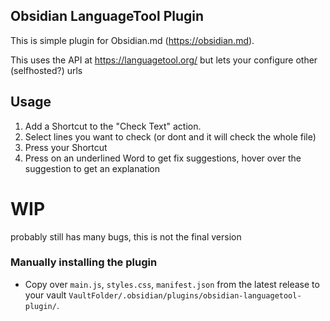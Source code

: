 ## Obsidian LanguageTool Plugin

This is simple plugin for Obsidian.md (https://obsidian.md).

This uses the API at https://languagetool.org/ but lets your configure other (selfhosted?) urls

## Usage

1. Add a Shortcut to the "Check Text" action.
2. Select lines you want to check (or dont and it will check the whole file)
3. Press your Shortcut
4. Press on an underlined Word to get fix suggestions, hover over the suggestion to get an explanation

# WIP
probably still has many bugs, this is not the final version

### Manually installing the plugin

- Copy over `main.js`, `styles.css`, `manifest.json` from the latest release to your vault `VaultFolder/.obsidian/plugins/obsidian-languagetool-plugin/`.
